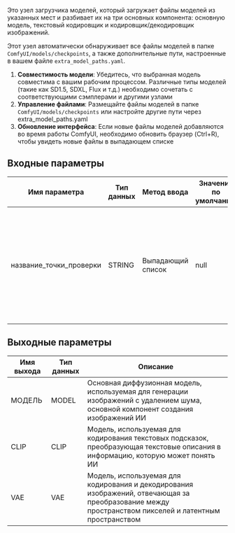 Это узел загрузчика моделей, который загружает файлы моделей из указанных мест и разбивает их на три основных компонента: основную модель, текстовый кодировщик и кодировщик/декодировщик изображений.

Этот узел автоматически обнаруживает все файлы моделей в папке `ComfyUI/models/checkpoints`, а также дополнительные пути, настроенные в вашем файле `extra_model_paths.yaml`.

1. **Совместимость модели**: Убедитесь, что выбранная модель совместима с вашим рабочим процессом. Различные типы моделей (такие как SD1.5, SDXL, Flux и т.д.) необходимо сочетать с соответствующими сэмплерами и другими узлами
2. **Управление файлами**: Размещайте файлы моделей в папке `ComfyUI/models/checkpoints` или настройте другие пути через extra_model_paths.yaml
3. **Обновление интерфейса**: Если новые файлы моделей добавляются во время работы ComfyUI, необходимо обновить браузер (Ctrl+R), чтобы увидеть новые файлы в выпадающем списке

## Входные параметры

| Имя параметра | Тип данных | Метод ввода | Значение по умолчанию | Диапазон значений | Описание |
|---------------|------------|-------------|----------------------|-------------------|----------|
| название_точки_проверки | STRING | Выпадающий список | null | Все файлы моделей в папке checkpoints | Выберите имя файла контрольной точки модели для загрузки, которое определяет модель ИИ, используемую для последующей генерации изображений |

## Выходные параметры

| Имя выхода | Тип данных | Описание |
|------------|------------|----------|
| МОДЕЛЬ | MODEL | Основная диффузионная модель, используемая для генерации изображений с удалением шума, основной компонент создания изображений ИИ |
| CLIP | CLIP | Модель, используемая для кодирования текстовых подсказок, преобразующая текстовые описания в информацию, которую может понять ИИ |
| VAE | VAE | Модель, используемая для кодирования и декодирования изображений, отвечающая за преобразование между пространством пикселей и латентным пространством | 